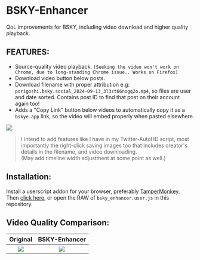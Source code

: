 # BSKY-Enhancer
QoL improvements for BSKY, including video download and higher quality playback.

## FEATURES:
- Source-quality video playback. `(Seeking the video won't work on Chrome, due to long-standing Chrome issue.. Works on Firefox)`
- Download video button below posts.
- Download filename with proper attribution e.g: `porigoshi.bsky.social_2024-09-13_3l3zt66nogq2o.mp4`, so files are user and date sorted. Contains post ID to find that post on their account again too!
- Adds a "Copy Link" button below videos to automatically copy it as a `bskye.app` link, so the video will embed properly when pasted elsewhere.

![](https://i.imgur.com/nv8k9dV.png)

>I intend to add features like I have in my Twitter-AutoHD script, most importantly the right-click saving images too that includes creator's details in the filename, and video downloading.<br/>
>(May add timeline width adjustment at some point as well.)


## Installation:
Install a userscript addon for your browser, preferably [TamperMonkey](https://www.tampermonkey.net/).</br>
Then [click here](https://github.com/Invertex/BSKY-Enhancer/raw/main/bsky_enhancer.user.js), or open the RAW of `bsky_enhancer.user.js` in this repository.

## Video Quality Comparison:
Original           |  BSKY-Enhancer
:-------------------------:|:-------------------------:
![](https://i.imgur.com/zjKzXNr.png)  |  ![](https://i.imgur.com/1kc1nbE.png)
